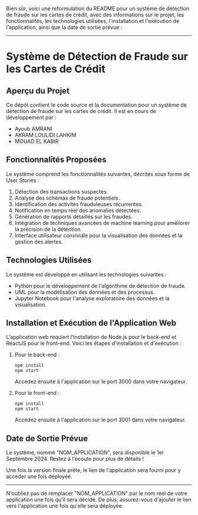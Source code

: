 Bien sûr, voici une reformulation du README pour un système de détection de fraude sur les cartes de crédit, avec des informations sur le projet, les fonctionnalités, les technologies utilisées, l'installation et l'exécution de l'application, ainsi que la date de sortie prévue :

---

# Système de Détection de Fraude sur les Cartes de Crédit

## Aperçu du Projet

Ce dépôt contient le code source et la documentation pour un système de détection de fraude sur les cartes de crédit. Il est en cours de développement par :

- Ayoub AMRANI
- AKRAM LOULIDI LAHKIM
- MOUAD EL KABIR

## Fonctionnalités Proposées

Le système comprend les fonctionnalités suivantes, décrites sous forme de User Stories :

1. Détection des transactions suspectes.
2. Analyse des schémas de fraude potentiels.
3. Identification des activités frauduleuses récurrentes.
4. Notification en temps réel des anomalies détectées.
5. Génération de rapports détaillés sur les fraudes.
6. Intégration de techniques avancées de machine learning pour améliorer la précision de la détection.
7. Interface utilisateur conviviale pour la visualisation des données et la gestion des alertes.

## Technologies Utilisées

Le système est développé en utilisant les technologies suivantes :

- Python pour le développement de l'algorithme de détection de fraude.
- UML pour la modélisation des données et des processus.
- Jupyter Notebook pour l'analyse exploratoire des données et la visualisation.

## Installation et Exécution de l'Application Web

L'application web requiert l'installation de Node.js pour le back-end et ReactJS pour le front-end. Voici les étapes d'installation et d'exécution :

1. Pour le back-end :
   ```
   npm install
   npm start
   ```
   Accédez ensuite à l'application sur le port 3000 dans votre navigateur.

2. Pour le front-end :
   ```
   npm install
   npm start
   ```
   Accédez ensuite à l'application sur le port 3001 dans votre navigateur.

## Date de Sortie Prévue

Le système, nommé "NOM_APPLICATION", sera disponible le 1er Septembre 2024. Restez à l'écoute pour plus de détails !

Une fois la version finale prête, le lien de l'application sera fourni pour y accéder une fois déployée.

---

N'oubliez pas de remplacer "NOM_APPLICATION" par le nom réel de votre application une fois qu'il sera décidé. De plus, assurez-vous d'ajouter le lien vers l'application une fois qu'elle sera déployée.
